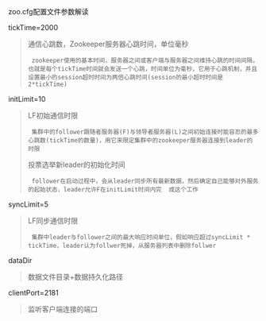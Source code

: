 zoo.cfg配置文件参数解读

tickTime=2000

>  通信心跳数，Zookeeper服务器心跳时间，单位毫秒
> 
> ```
>  zookeeper使用的基本时间，服务器之间或客户端与服务器之间维持心跳的时间间隔，也就是每个tickTime时间就会发送一个心跳，时间单位为毫秒，它用于心跳机制，并且设置最小的session超时时间为两倍心跳时间(session的最小超时时间是2*tickTime)
> ```

initLimit=10

>  LF初始通信时限
> 
> ```
>  集群中的follower跟随者服务器(F)与领导者服务器(L)之间初始连接时能容忍的最多心跳数(tickTime的数量)，用它来限定集群中的zookeeper服务器连接到leader的时限
> ```
> 
>   投票选举新leader的初始化时间
> 
> ```
>  follower在启动过程中，会从leader同步所有最新数据，然后确定自己能够对外服务的起始状态，leader允许F在initLimit时间内完  成这个工作
> ```

syncLimit=5

>   LF同步通信时限
> 
> ```
>  集群中leader与follower之间的最大响应时间单位，假如响应超过syncLimit * tickTime，leader认为follwer死掉，从服务器列表中删除follwer
> ```

dataDir 

>  数据文件目录+数据持久化路径

clientPort=2181

>  监听客户端连接的端口
